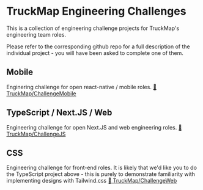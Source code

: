# TruckMap Engineering Challenges

This is a collection of engineering challenge projects for TruckMap's engineering team roles.

Please refer to the corresponding github repo for a full description of the individual project - you will have been asked to complete one of them.

## Mobile

Enginering challenge for open react-native / mobile roles. [🔗 TruckMap/ChallengeMobile](https://github.com/TruckMap/ChallengeMobile)

## TypeScript / Next.JS / Web

Engineering challenge for open Next.JS and web engineering roles. [🔗 TruckMap/ChallengeJS](https://github.com/TruckMap/ChallengeJS)

## CSS

Engineering challenge for front-end roles.  It is likely that we'd like you to do the TypeScript project above - this is purely to demonstrate familiarity with implementing designs with Tailwind.css [🔗 TruckMap/ChallengeWeb](https://github.com/TruckMap/ChallengeWeb)
